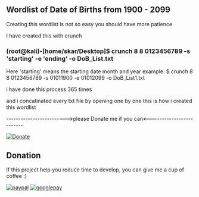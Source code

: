 ## Wordlist of Date of Births from 1900 - 2099

Creating this wordlist is not so easy you should have more patience

I have created this with crunch

### (root@kali)-[home/skar/Desktop]$ crunch 8 8 0123456789 -s 'starting' -e 'ending' -o DoB_List.txt

Here 'starting' means the starting date month and year 
example: $ crunch 8 8 0123456789 -s 01011900 -e 01012099 -o DoB_List1.txt

i have done this process 365 times

and i concatinated every txt file by opening one by one this is how i created this wordlist

------------------------->please Donate me if you can<-------------------------

[![Donate](https://img.shields.io/badge/Donate-PayPal-green.svg)](https://paypal.me/Rural2017?locale.x=en_GB) 
## Donation
If this project help you reduce time to develop, you can give me a cup of coffee :) 

[![paypal](https://www.paypalobjects.com/en_US/i/btn/btn_donateCC_LG.gif)](https://paypal.me/Rural2017?locale.x=en_GB)
[![googlepay](https://www.nicepng.com/png/full/360-3606562_bhim-logo-bhim-upi.png)](https://gpay.app.goo.gl/pay-itjN41CCgzY)

